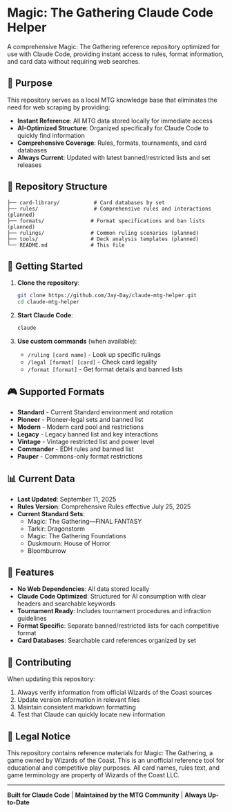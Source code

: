 # Magic: The Gathering Claude Code Helper

A comprehensive Magic: The Gathering reference repository optimized for use with Claude Code, providing instant access to rules, format information, and card data without requiring web searches.

## 🎯 Purpose

This repository serves as a local MTG knowledge base that eliminates the need for web scraping by providing:
- **Instant Reference**: All MTG data stored locally for immediate access
- **AI-Optimized Structure**: Organized specifically for Claude Code to quickly find information
- **Comprehensive Coverage**: Rules, formats, tournaments, and card databases
- **Always Current**: Updated with latest banned/restricted lists and set releases

## 📁 Repository Structure

```
├── card-library/           # Card databases by set
├── rules/                  # Comprehensive rules and interactions (planned)
├── formats/               # Format specifications and ban lists (planned)
├── rulings/               # Common ruling scenarios (planned)
├── tools/                 # Deck analysis templates (planned)
└── README.md              # This file
```

## 🚀 Getting Started

1. **Clone the repository**:
   ```bash
   git clone https://github.com/Jay-Day/claude-mtg-helper.git
   cd claude-mtg-helper
   ```

2. **Start Claude Code**:
   ```bash
   claude
   ```

3. **Use custom commands** (when available):
   - `/ruling [card name]` - Look up specific rulings
   - `/legal [format] [card]` - Check card legality  
   - `/format [format]` - Get format details and banned lists

## 🎮 Supported Formats

- **Standard** - Current Standard environment and rotation
- **Pioneer** - Pioneer-legal sets and banned list
- **Modern** - Modern card pool and restrictions
- **Legacy** - Legacy banned list and key interactions
- **Vintage** - Vintage restricted list and power level
- **Commander** - EDH rules and banned list
- **Pauper** - Commons-only format restrictions

## 📊 Current Data

- **Last Updated**: September 11, 2025
- **Rules Version**: Comprehensive Rules effective July 25, 2025
- **Current Standard Sets**:
  - Magic: The Gathering—FINAL FANTASY
  - Tarkir: Dragonstorm
  - Magic: The Gathering Foundations
  - Duskmourn: House of Horror
  - Bloomburrow

## 🔧 Features

- **No Web Dependencies**: All data stored locally
- **Claude Code Optimized**: Structured for AI consumption with clear headers and searchable keywords
- **Tournament Ready**: Includes tournament procedures and infraction guidelines
- **Format Specific**: Separate banned/restricted lists for each competitive format
- **Card Databases**: Searchable card references organized by set

## 🤝 Contributing

When updating this repository:
1. Always verify information from official Wizards of the Coast sources
2. Update version information in relevant files
3. Maintain consistent markdown formatting
4. Test that Claude can quickly locate new information

## 📜 Legal Notice

This repository contains reference materials for Magic: The Gathering, a game owned by Wizards of the Coast. This is an unofficial reference tool for educational and competitive play purposes. All card names, rules text, and game terminology are property of Wizards of the Coast LLC.

---

**Built for Claude Code** | **Maintained by the MTG Community** | **Always Up-to-Date**